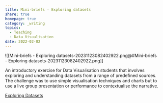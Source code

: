 ```yaml
---
title: Mini-briefs - Exploring datasets
share: true
homepage: true
category: _writing
topics:
  - Teaching
  - Data Visualisation
date: 2022-02-02
---
```



![[Mini-briefs - Exploring datasets-20231123082402922.png@#Mini-briefs - Exploring datasets-20231123082402922.png]]

An introductory exercise for Data Visualisation students that involves exploring and understanding datasets from a range of predefined sources. The challenge was to use simple visualisation techniques and charts but to use a live group presentation or performance to contextualise the narrative.   

[Exploring Datasets](https://gfte.notion.site/Exploring-Datasets-123cc36dcb894096b15220fc0bb6c424)